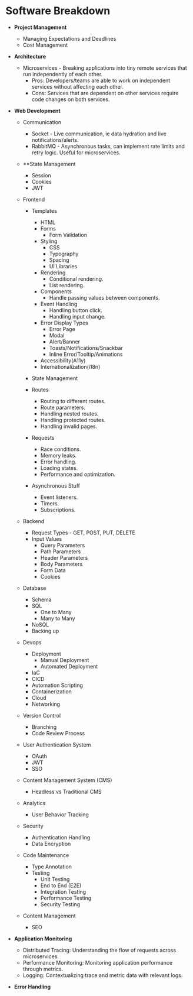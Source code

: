 # Software Breakdown

- **Project Management**
  - Managing Expectations and Deadlines
  - Cost Management
- **Architecture**
  - Microservices - Breaking applications into tiny remote services that run independently of each other.
    - Pros: Developers/teams are able to work on independent services without affecting each other.
    - Cons: Services that are dependent on other services require code changes on both services.
- **Web Development**

  - Communication
    - Socket - Live communication, ie data hydration and live notifications/alerts.
    - RabbitMQ - Asynchronous tasks, can implement rate limits and retry logic. Useful for microservices.
  - \*\*State Management
    - Session
    - Cookies
    - JWT
  - Frontend

    - Templates

      - HTML
      - Forms
        - Form Validation
      - Styling
        - CSS
        - Typography
        - Spacing
        - UI Libraries
      - Rendering
        - Conditional rendering.
        - List rendering.
      - Components
        - Handle passing values between components.
      - Event Handling
        - Handling button click.
        - Handling input change.
      - Error Display Types
        - Error Page
        - Modal
        - Alert/Banner
        - Toasts/Notifications/Snackbar
        - Inline Error/Tooltip/Animations
      - Accessibility(A11y)
      - Internationalization(i18n)

    - State Management
    - Routes
      - Routing to different routes.
      - Route parameters.
      - Handling nested routes.
      - Handling protected routes.
      - Handling invalid pages.
    - Requests
      - Race conditions.
      - Memory leaks.
      - Error handling.
      - Loading states.
      - Performance and optimization.
    - Asynchronous Stuff
      - Event listeners.
      - Timers.
      - Subscriptions.

  - Backend
    - Request Types - GET, POST, PUT, DELETE
    - Input Values
      - Query Parameters
      - Path Parameters
      - Header Parameters
      - Body Parameters
      - Form Data
      - Cookies
  - Database
    - Schema
    - SQL
      - One to Many
      - Many to Many
    - NoSQL
    - Backing up
  - Devops
    - Deployment
      - Manual Deployment
      - Automated Deployment
    - IaC
    - CICD
    - Automation Scripting
    - Containerization
    - Cloud
    - Networking
  - Version Control
    - Branching
    - Code Review Process
  - User Authentication System
    - OAuth
    - JWT
    - SSO
  - Content Management System (CMS)
    - Headless vs Traditional CMS
  - Analytics
    - User Behavior Tracking
  - Security
    - Authentication Handling
    - Data Encryption
  - Code Maintenance
    - Type Annotation
    - Testing
      - Unit Testing
      - End to End (E2E)
      - Integration Testing
      - Performance Testing
      - Security Testing
  - Content Management
    - SEO

- **Application Monitoring**
  - Distributed Tracing: Understanding the flow of requests across microservices.
  - Performance Monitoring: Monitoring application performance through metrics.
  - Logging: Contextualizing trace and metric data with relevant logs.
- **Error Handling**
